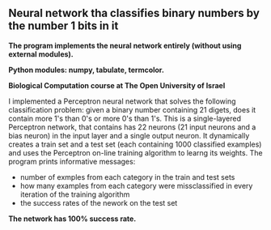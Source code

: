 Neural network tha classifies binary numbers by the number 1 bits in it
-------
**The program implements the neural network entirely (without using external modules).**

**Python modules: numpy, tabulate, termcolor.**

**Biological Computation course at The Open University of Israel**

I implemented a Perceptron neural network that solves the following classification problem: given a binary number containing 21 digets, does it contain more 1's than 0's or more 0's than 1's.
This is a single-layered Perceptron network, that contains has 22 neurons (21 input neurons and a bias neuron) in the input layer and a single output neuron.
It dynamically creates a train set and a test set (each containing 1000 classified examples) and uses the Perceptron on-line training algorithm to learng its weights.
The program prints informative messages:
- number of exmples from each category in the train and test sets
- how many examples from each category were missclassified in every iteration of the training algorithm
- the success rates of the nework on the test set

**The network has 100% success rate.**

